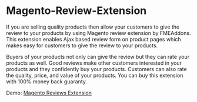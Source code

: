 # Magento-Review-Extension

If you are selling quality products then allow your customers to give the review to your products by using Magento review extension by FMEAddons. This extension enables Ajax based review form on product pages which makes easy for customers to give the review to your products. 

Buyers of your products not only can give the review but they can rate your products as well. Good reviews make other customers interested in your products and they confidently buy your products. Customers can also rate the quality, price, and value of your products. You can buy this extension with 100% money back guaranty.  

Demo: <a href="https://www.fmeaddons.com/magento/reviews-ratings-booster.html">Magento Reviews Extension</a>

